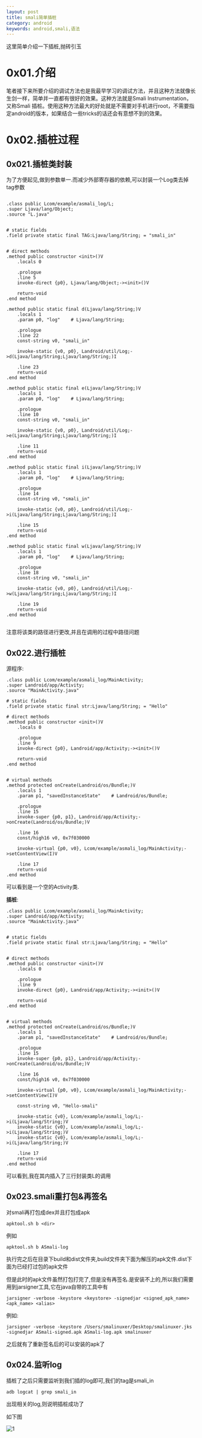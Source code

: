 ```yaml
---
layout: post
title: smali简单插桩
category: android
keywords: android,smali,语法
---
```


这里简单介绍一下插桩,抛砖引玉

# 0x01.介绍

笔者接下来所要介绍的调试方法也是我最早学习的调试方法，并且这种方法就像长生剑一样，简单并一直都有很好的效果。这种方法就是Smali Instrumentation，又称Smali 插桩。使用这种方法最大的好处就是不需要对手机进行root，不需要指定android的版本，如果结合一些tricks的话还会有意想不到的效果。
    
# 0x02.插桩过程

## 0x021.插桩类封装


为了方便起见,做到参数单一.而减少外部寄存器的依赖,可以封装一个Log类去掉tag参数


```

.class public Lcom/example/asmali_log/L;
.super Ljava/lang/Object;
.source "L.java"


# static fields
.field private static final TAG:Ljava/lang/String; = "smali_in"


# direct methods
.method public constructor <init>()V
    .locals 0

    .prologue
    .line 5
    invoke-direct {p0}, Ljava/lang/Object;-><init>()V

    return-void
.end method

.method public static final d(Ljava/lang/String;)V
    .locals 1
    .param p0, "log"    # Ljava/lang/String;

    .prologue
    .line 22
    const-string v0, "smali_in"

    invoke-static {v0, p0}, Landroid/util/Log;->d(Ljava/lang/String;Ljava/lang/String;)I

    .line 23
    return-void
.end method

.method public static final e(Ljava/lang/String;)V
    .locals 1
    .param p0, "log"    # Ljava/lang/String;

    .prologue
    .line 10
    const-string v0, "smali_in"

    invoke-static {v0, p0}, Landroid/util/Log;->e(Ljava/lang/String;Ljava/lang/String;)I

    .line 11
    return-void
.end method

.method public static final i(Ljava/lang/String;)V
    .locals 1
    .param p0, "log"    # Ljava/lang/String;

    .prologue
    .line 14
    const-string v0, "smali_in"

    invoke-static {v0, p0}, Landroid/util/Log;->i(Ljava/lang/String;Ljava/lang/String;)I

    .line 15
    return-void
.end method

.method public static final w(Ljava/lang/String;)V
    .locals 1
    .param p0, "log"    # Ljava/lang/String;

    .prologue
    .line 18
    const-string v0, "smali_in"

    invoke-static {v0, p0}, Landroid/util/Log;->w(Ljava/lang/String;Ljava/lang/String;)I

    .line 19
    return-void
.end method


```

注意将该类的路径进行更改,并且在调用的过程中路径问题


## 0x022.进行插桩

源程序:

```
.class public Lcom/example/asmali_log/MainActivity;
.super Landroid/app/Activity;
.source "MainActivity.java"

# static fields
.field private static final str:Ljava/lang/String; = "Hello"

# direct methods
.method public constructor <init>()V
    .locals 0

    .prologue
    .line 9
    invoke-direct {p0}, Landroid/app/Activity;-><init>()V

    return-void
.end method


# virtual methods
.method protected onCreate(Landroid/os/Bundle;)V
    .locals 1
    .param p1, "savedInstanceState"    # Landroid/os/Bundle;

    .prologue
    .line 15
    invoke-super {p0, p1}, Landroid/app/Activity;->onCreate(Landroid/os/Bundle;)V

    .line 16
    const/high16 v0, 0x7f030000

    invoke-virtual {p0, v0}, Lcom/example/asmali_log/MainActivity;->setContentView(I)V

    .line 17
    return-void
.end method
```

可以看到是一个空的Activity类.

**插桩**:


```
.class public Lcom/example/asmali_log/MainActivity;
.super Landroid/app/Activity;
.source "MainActivity.java"


# static fields
.field private static final str:Ljava/lang/String; = "Hello"


# direct methods
.method public constructor <init>()V
    .locals 0

    .prologue
    .line 9
    invoke-direct {p0}, Landroid/app/Activity;-><init>()V

    return-void
.end method


# virtual methods
.method protected onCreate(Landroid/os/Bundle;)V
    .locals 1
    .param p1, "savedInstanceState"    # Landroid/os/Bundle;

    .prologue
    .line 15
    invoke-super {p0, p1}, Landroid/app/Activity;->onCreate(Landroid/os/Bundle;)V

    .line 16
    const/high16 v0, 0x7f030000

    invoke-virtual {p0, v0}, Lcom/example/asmali_log/MainActivity;->setContentView(I)V
    
    const-string v0, "Hello-smali"
        
    invoke-static {v0}, Lcom/example/asmali_log/L;->i(Ljava/lang/String;)V
    invoke-static {v0}, Lcom/example/asmali_log/L;->i(Ljava/lang/String;)V
    invoke-static {v0}, Lcom/example/asmali_log/L;->i(Ljava/lang/String;)V

    .line 17
    return-void
.end method
```
    
可以看到,我在其内插入了三行封装类L的调用

## 0x023.smali重打包&再签名


对smali再打包成dex并且打包成apk

    apktool.sh b <dir>

例如

    apktool.sh b ASmali-log

执行完之后在目录下build和dist文件夹,build文件夹下面为解压的apk文件.dist下面为已经打过包的apk文件

但是此时的apk文件虽然打包打完了,但是没有再签名.是安装不上的,所以我们需要用到jarsigner工具,它在java自带的工具中有

    jarsigner -verbose -keystore <keystore> -signedjar <signed_apk_name> <apk_name> <alias>

例如:

    jarsigner -verbose -keystore /Users/smalinuxer/Desktop/smalinuxer.jks -signedjar ASmali-signed.apk ASmali-log.apk smalinuxer

之后就有了重新签名后的可以安装的apk了


## 0x024.监听log
    
插桩了之后只需要监听到我们插的log即可,我们的tag是smali_in

    adb logcat | grep smali_in

出现相关的log,则说明插桩成功了



如下图

![1](http://7xkw0v.com1.z0.glb.clouddn.com/%E5%B1%8F%E5%B9%95%E5%BF%AB%E7%85%A7%202016-02-29%20%E4%B8%8B%E5%8D%8812.18.17.png)


